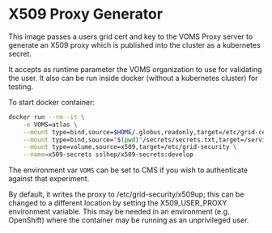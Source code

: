 
# X509 Proxy Generator
This image passes a users grid cert and key to the VOMS Proxy server to generate
an X509 proxy which is published into the cluster as a kubernetes secret.

It accepts as runtime parameter the VOMS organization to use for validating
the user. It also can be run inside docker (without a kubernetes cluster) for
testing.

To start docker container: 
```bash
docker run --rm -it \
    -e VOMS=atlas \
    --mount type=bind,source=$HOME/.globus,readonly,target=/etc/grid-certs \
    --mount type=bind,source="$(pwd)"/secrets/secrets.txt,target=/servicex/secrets.txt \
    --mount type=volume,source=x509,target=/etc/grid-security \
    --name=x509-secrets sslhep/x509-secrets:develop
```

The environment var `VOMS` can be set to CMS if you wish to authenticate against 
that experiment.

By default, it writes the proxy to /etc/grid-security/x509up; this can be changed to a
different location by setting the X509_USER_PROXY environment variable. This may be
needed in an environment (e.g. OpenShift) where the container may be running as an
unprivileged user.
